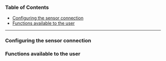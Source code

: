 ### Table of Contents

- [Configuring the sensor connection](#configuring-the-sensor-connection)
- [Functions available to the user](#functions-available-to-the-user)

<hr>

### Configuring the sensor connection

### Functions available to the user